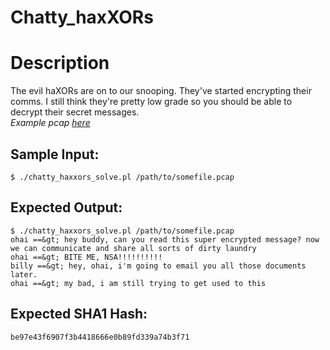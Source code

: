 # Chatty_haxXORs

# Description

<p>The evil haXORs are on to our snooping. They've started encrypting their comms. I still think they're pretty low grade so you should be able to decrypt their secret messages.<br/>
<em>Example pcap <a href="/static/downloads/enc_chat_1.pcap">here</a></em>
</p>

## Sample Input:

```
$ ./chatty_haxxors_solve.pl /path/to/somefile.pcap
```
## Expected Output:

```
$ ./chatty_haxxors_solve.pl /path/to/somefile.pcap
ohai ==&gt; hey buddy, can you read this super encrypted message? now we can communicate and share all sorts of dirty laundry
ohai ==&gt; BITE ME, NSA!!!!!!!!!!
billy ==&gt; hey, ohai, i'm going to email you all those documents later.
ohai ==&gt; my bad, i am still trying to get used to this
```
## Expected SHA1 Hash:

```
be97e43f6907f3b4418666e0b89fd339a74b3f71
```
